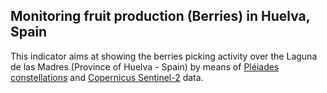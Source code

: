 ## Monitoring fruit production (Berries) in Huelva, Spain

This indicator aims at showing the berries picking activity over the Laguna de las Madres (Province of Huelva - Spain)
by means of [Pléiades constellations](https://earth.esa.int/eogateway/missions/pleiades) and [Copernicus Sentinel-2](https://sentinels.copernicus.eu/web/sentinel/missions/sentinel-2) data.
